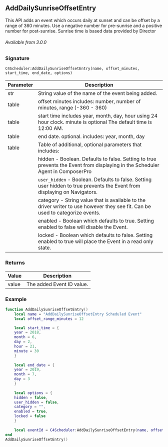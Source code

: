 ## AddDailySunriseOffsetEntry

This API adds an event which occurs daily at sunset and can be offset by a range of 360 minutes. Use a negative number for pre-sunrise and a positive number for post-sunrise. Sunrise time is based data provided by Director

###### Available from 3.0.0


### Signature

`C4Scheduler:AddDailySunriseOffsetEntry(name, offset_minutes, start_time, end_date, options)`


| Parameter | Description |
| --- | --- |
| str | String value of the name of the event being added. |
| table | offset minutes includes: number, number of minutes, range (-360 - 360) |
| table |start time includes year, month, day, hour using 24 hour clock. minute is optional  The default time is 12:00 AM. |
| table | end date. optional. includes: year, month, day |
| table | Table of additional, optional parameters that includes: |
| | hidden - Boolean. Defaults to false. Setting to true prevents the Event from displaying in the Scheduler Agent in ComposerPro |
| | `user_hidden` - Boolean. Defaults to false. Setting user hidden to true prevents the Event from displaying on Navigators. |
| | category - String value that is available to the driver writer to use however they see fit. Can be used to categorize events. |
| | enabled - Boolean which defaults to true. Setting enabled to false will disable the Event. |
| | locked - Boolean which defaults to false. Setting enabled to true will place the Event in a read only state. |


### Returns

| Value | Description |
| --- | --- |
| value | The added Event ID value. |


### Example

```lua
function AddDailySunriseOffsetEntry()
	local name = "AddDailySunriseOffsetEntry Scheduled Event"
	local offset_range_minutes = 12

	local start_time = {
	year = 2018,
	month = 6,
	day = 2,
	hour = 21,
	minute = 30
	}
	
	local end_date = {
	year = 2019,
	month = 7,
	day = 3
	}
	
	local options = {
	hidden = false,
	user_hidden = false,
	category = "",
	enabled = true,
	locked = false
	}
	
	local eventId = C4Scheduler:AddDailySunriseOffsetEntry(name, offset_range_minutes, start_time, end_date, options)
end
AddDailySunriseOffsetEntry()
```
